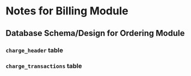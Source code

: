 # Notes for Billing Module

## Database Schema/Design for Ordering Module

### `charge_header` table


### `charge_transactions` table

